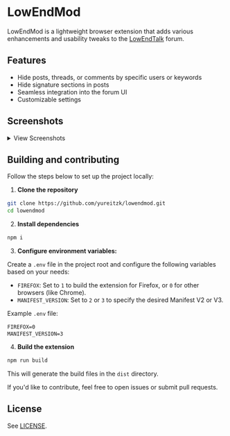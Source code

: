 # LowEndMod

LowEndMod is a lightweight browser extension that adds various enhancements and usability tweaks to the [LowEndTalk](https://lowendtalk.com/) forum.

## Features

- Hide posts, threads, or comments by specific users or keywords
- Hide signature sections in posts
- Seamless integration into the forum UI
- Customizable settings

## Screenshots

<details>
	<summary>View Screenshots</summary>
	<div>
		<img src='img/settings.png' alt='Available settings'>
	</div>
	<div>
		<img src='img/hidden_activity.png' alt='Example of hidden messages from a specific user'>
	</div>	
	<div>
		<img src='img/hide_user.png' alt='Hide a user directly from their profile page'>
	</div>
</details>

## Building and contributing

Follow the steps below to set up the project locally:

1. **Clone the repository**

```sh
git clone https://github.com/yureitzk/lowendmod.git
cd lowendmod
```

2. **Install dependencies**

```sh
npm i
```

3. **Configure environment variables:**

Create a `.env` file in the project root and configure the following variables based on your needs:

- `FIREFOX`: Set to `1` to build the extension for Firefox, or `0` for other browsers (like Chrome).
- `MANIFEST_VERSION`: Set to `2` or `3` to specify the desired Manifest V2 or V3.

Example `.env` file:

```env
FIREFOX=0
MANIFEST_VERSION=3
```

4. **Build the extension**

```sh
npm run build
```

This will generate the build files in the `dist` directory.

If you'd like to contribute, feel free to open issues or submit pull requests.

## License

See [LICENSE](/LICENSE.txt).

